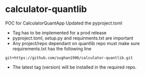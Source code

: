 # calculator-quantlib
POC for CalculatorQuantApp
Updated the pyproject.toml

 - Tag has to be implemented for a prod release
 - pyproject.toml, setup.py and requirments.txt are important
 - Any project/repo dependant on quantlib repo must make sure 
   requirements.txt has the following line

```
git+https://github.com/sughan1996/calculator-quantlib.git
```

 - The latest tag (version) will be installed in the required repo.